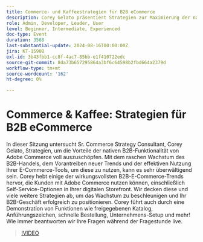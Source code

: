 ```yaml
---
title: Commerce- und Kaffeestrategien für B2B eCommerce
description: Corey Gelato präsentiert Strategien zur Maximierung der nativen B2B-Funktionen von Adobe Commerce, einschließlich Self-Service-Optionen, freigegebener Kataloge, Anführungszeichen und Schnellbestellungen, während gleichzeitig wichtige eCommerce-Trends untersucht werden, um Wachstum zu fördern und B2B-Unternehmen erfolgreich zu positionieren.
role: Admin, Developer, Leader, User
level: Beginner, Intermediate, Experienced
doc-type: Event
duration: 3568
last-substantial-update: 2024-08-16T00:00:00Z
jira: KT-15908
exl-id: 3b43fbb1-cc8f-4ac7-85bb-e1f410722edc
source-git-commit: 8da73b657295864a3bf6c64598b2fbd664a2379d
workflow-type: tm+mt
source-wordcount: '162'
ht-degree: 0%

---
```


# Commerce &amp; Kaffee: Strategien für B2B eCommerce

In dieser Sitzung untersucht Sr. Commerce Strategy Consultant, Corey Gelato, Strategien, um die Vorteile der nativen B2B-Funktionalität von Adobe Commerce voll auszuschöpfen. Mit dem raschen Wachstum des B2B-Handels, dem Vorantreiben neuer Trends und der effektiven Nutzung Ihrer E-Commerce-Tools, um diese zu nutzen, kann es sehr überwältigend sein. Corey hebt einige der wirkungsvollsten B2B-E-Commerce-Trends hervor, die Kunden mit Adobe Commerce nutzen können, einschließlich Self-Service-Optionen in Ihrer digitalen Storefront. Wir decken diese und viele weitere Strategien ab, um das Wachstum zu beschleunigen und Ihr B2B-Geschäft erfolgreich zu positionieren. Corey führt auch durch eine Demonstration von Funktionen wie freigegebenen Katalog, Anführungszeichen, schnelle Bestellung, Unternehmens-Setup und mehr! Wie immer beantworten wir Ihre Fragen während der Fragestunde live.

>[!VIDEO](https://video.tv.adobe.com/v/3432604/?learn=on)
